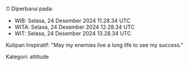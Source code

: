 ⏰ Diperbarui pada:
- WIB: Selasa, 24 Desember 2024 11.28.34 UTC
- WITA: Selasa, 24 Desember 2024 12.28.34 UTC
- WIT: Selasa, 24 Desember 2024 13.28.34 UTC

Kutipan Inspiratif:
"May my enemies live a long life to see my success."


Kategori: attitude

